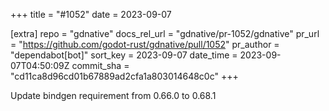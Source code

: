 +++
title = "#1052"
date = 2023-09-07

[extra]
repo = "gdnative"
docs_rel_url = "gdnative/pr-1052/gdnative"
pr_url = "https://github.com/godot-rust/gdnative/pull/1052"
pr_author = "dependabot[bot]"
sort_key = 2023-09-07
date_time = 2023-09-07T04:50:09Z
commit_sha = "cd11ca8d96cd01b67889ad2cfa1a803014648c0c"
+++

Update bindgen requirement from 0.66.0 to 0.68.1
